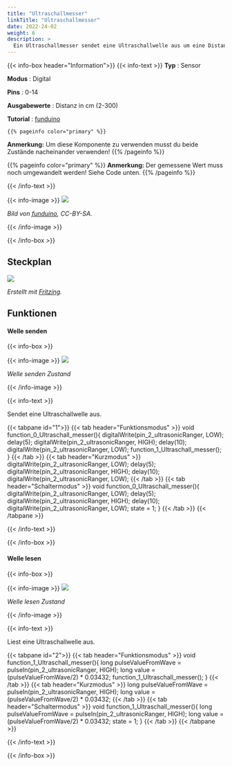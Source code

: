 ```yaml
---
title: "Ultraschallmesser"
linkTitle: "Ultraschallmesser"
date: 2022-24-02
weight: 6
description: >
  Ein Ultraschallmesser sendet eine Ultraschallwelle aus um eine Distanz zu messen.
---
```


{{< info-box header="Information">}}
{{< info-text >}}
  **Typ** : Sensor

  **Modus** : Digital

  **Pins** : 0-14

  **Ausgabewerte** : Distanz in cm (2-300)

  **Tutorial** : [funduino](https://funduino.de/nr-11-entfernungen-messen) 

    {{% pageinfo color="primary" %}}
**Anmerkung:** Um diese Komponente zu verwenden musst du beide Zustände nacheinander verwenden! 
{{% /pageinfo %}}

  {{% pageinfo color="primary" %}}
**Anmerkung:** Der gemessene Wert muss noch umgewandelt werden! Siehe Code unten.
{{% /pageinfo %}}

  {{< /info-text >}}

  {{< info-image >}}
   ![](https://funduinoshop.com/media/image/5d/e9/53/ultraschallsensor_hc-sr04_arduino_kompatibel_frontansicht.jpg)
   
   _Bild von [funduino](https://funduinoshop.com/media/image/5d/e9/53/ultraschallsensor_hc-sr04_arduino_kompatibel_frontansicht.jpg), CC-BY-SA._

  {{< /info-image >}}

{{< /info-box >}}

## Steckplan
![](/docs/connectionplan/steckplan_ultrasonicranger.png)
   
   _Erstellt mit [Fritzing](https://fritzing.org/)._

## Funktionen

#### Welle senden

{{< info-box >}}

  {{< info-image >}}
   ![](/docs/components/ultrasonicranger-sender.png)
   
   _Welle senden Zustand_

  {{< /info-image >}}

{{< info-text >}}

Sendet eine Ultraschallwelle aus. 
  
  {{< tabpane id="1">}}
  {{< tab header="Funktionsmodus" >}}
void function_0_Ultraschall_messer(){
digitalWrite(pin_2_ultrasonicRanger, LOW);
delay(5);
digitalWrite(pin_2_ultrasonicRanger, HIGH);
delay(10);
digitalWrite(pin_2_ultrasonicRanger, LOW);
function_1_Ultraschall_messer();
}
  {{< /tab >}}
  {{< tab header="Kurzmodus" >}}
digitalWrite(pin_2_ultrasonicRanger, LOW);
delay(5);
digitalWrite(pin_2_ultrasonicRanger, HIGH);
delay(10);
digitalWrite(pin_2_ultrasonicRanger, LOW);
  {{< /tab >}}
  {{< tab header="Schaltermodus" >}}
void function_0_Ultraschall_messer(){
digitalWrite(pin_2_ultrasonicRanger, LOW);
delay(5);
digitalWrite(pin_2_ultrasonicRanger, HIGH);
delay(10);
digitalWrite(pin_2_ultrasonicRanger, LOW);
state = 1;
}
  {{< /tab >}}
{{< /tabpane >}}

  {{< /info-text >}}

{{< /info-box >}}

#### Welle lesen

{{< info-box >}}

  {{< info-image >}}
   ![](/docs/components/ultrasonicranger-receiver.png)
   
   _Welle lesen Zustand_

  {{< /info-image >}}

{{< info-text >}}

Liest eine Ultraschallwelle aus.
  
  {{< tabpane id="2">}}
  {{< tab header="Funktionsmodus" >}}
void function_1_Ultraschall_messer(){
long pulseValueFromWave = pulseIn(pin_2_ultrasonicRanger, HIGH);
long value = (pulseValueFromWave/2) * 0.03432;
function_1_Ultraschall_messer();
}
  {{< /tab >}}
  {{< tab header="Kurzmodus" >}}
long pulseValueFromWave = pulseIn(pin_2_ultrasonicRanger, HIGH);
long value = (pulseValueFromWave/2) * 0.03432;
  {{< /tab >}}
  {{< tab header="Schaltermodus" >}}
void function_1_Ultraschall_messer(){
long pulseValueFromWave = pulseIn(pin_2_ultrasonicRanger, HIGH);
long value = (pulseValueFromWave/2) * 0.03432;
state = 1; 
}
  {{< /tab >}}
{{< /tabpane >}}

  {{< /info-text >}}

{{< /info-box >}}